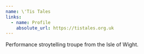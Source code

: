 ```yaml
---
name: \'Tis Tales
links:
  - name: Profile
    absolute_url: https://tistales.org.uk
---
```


Performance stroytelling troupe from the Isle of Wight.
